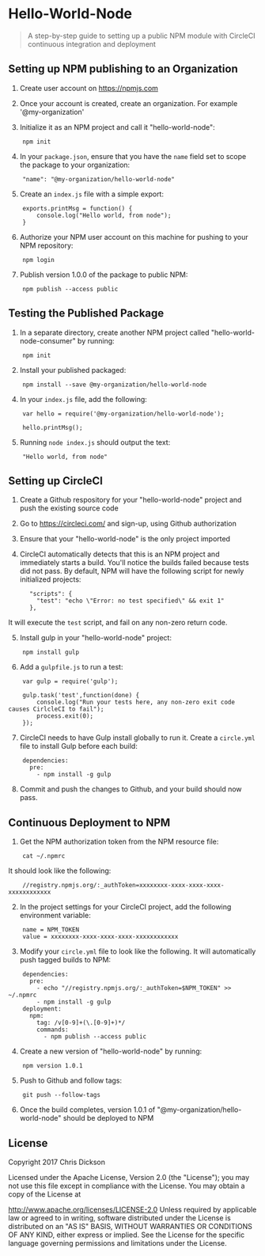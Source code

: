 # Hello-World-Node

> A step-by-step guide to setting up a public NPM module with CircleCI continuous integration and deployment


## Setting up NPM publishing to an Organization

1) Create user account on https://npmjs.com

2) Once your account is created, create an organization.  For example '@my-organization'

3) Initialize it as an NPM project and call it "hello-world-node":
```
    npm init
```
    
4) In your `package.json`, ensure that you have the `name` field set to scope the package to your organization:
```
    "name": "@my-organization/hello-world-node"
```
    
5) Create an `index.js` file with a simple export:
```
    exports.printMsg = function() {
        console.log("Hello world, from node");
    }
```
  
6) Authorize your NPM user account on this machine for pushing to your NPM repository:
```
    npm login
```
  
7) Publish version 1.0.0 of the package to public NPM:
```
    npm publish --access public
``` 
  
## Testing the Published Package

1) In a separate directory, create another NPM project called "hello-world-node-consumer" by running:
```
    npm init
```
    
2) Install your published packaged:
```
    npm install --save @my-organization/hello-world-node
``` 
   
4) In your `index.js` file, add the following:
```
    var hello = require('@my-organization/hello-world-node');
    
    hello.printMsg();
```
    
5) Running `node index.js` should output the text:
```
    "Hello world, from node"
```    

## Setting up CircleCI

1) Create a Github respository for your "hello-world-node" project and push the existing source code

2) Go to https://circleci.com/ and sign-up, using Github authorization

3) Ensure that your "hello-world-node" is the only project imported

4) CircleCI automatically detects that this is an NPM project and immediately starts a build.  You'll notice the builds failed because tests did not pass.  By
default, NPM will have the following script for newly initialized projects:
```
      "scripts": {
        "test": "echo \"Error: no test specified\" && exit 1"
      },
```      
It will execute the `test` script, and fail on any non-zero return code.

5) Install gulp in your "hello-world-node" project:
```
    npm install gulp
```    

6) Add a `gulpfile.js` to run a test:
```
    var gulp = require('gulp');
    
    gulp.task('test',function(done) {
        console.log("Run your tests here, any non-zero exit code causes CirlcleCI to fail");
        process.exit(0);
    });
```
    
7) CircleCI needs to have Gulp install globally to run it.  Create a `circle.yml` file to install Gulp before each build:
```
    dependencies:
      pre:
        - npm install -g gulp
```

8) Commit and push the changes to Github, and your build should now pass. 

## Continuous Deployment to NPM

1) Get the NPM authorization token from the NPM resource file:
```
    cat ~/.npmrc
```    
It should look like the following:
```
    //registry.npmjs.org/:_authToken=xxxxxxxx-xxxx-xxxx-xxxx-xxxxxxxxxxxx
```
    
2) In the project settings for your CircleCI project, add the following environment variable:
```
    name = NPM_TOKEN
    value = xxxxxxxx-xxxx-xxxx-xxxx-xxxxxxxxxxxx
```
    
3) Modify your `circle.yml` file to look like the following.  It will automatically push tagged builds to NPM:
```
    dependencies:
      pre:
        - echo "//registry.npmjs.org/:_authToken=$NPM_TOKEN" >> ~/.npmrc
        - npm install -g gulp
    deployment:
      npm:
        tag: /v[0-9]+(\.[0-9]+)*/
        commands:
          - npm publish --access public
```

4) Create a new version of "hello-world-node" by running:
```
    npm version 1.0.1
```
    
5) Push to Github and follow tags:
```
    git push --follow-tags
```
    
6) Once the build completes, version 1.0.1 of "@my-organization/hello-world-node" should be deployed to NPM

## License

Copyright 2017 Chris Dickson

Licensed under the Apache License, Version 2.0 (the "License"); you may 
not use this file except in compliance with the License. You may obtain a 
copy of the License at

http://www.apache.org/licenses/LICENSE-2.0
Unless required by applicable law or agreed to in writing, software 
distributed under the License is distributed on an "AS IS" BASIS, WITHOUT 
WARRANTIES OR CONDITIONS OF ANY KIND, either express or implied. See the 
License for the specific language governing permissions and limitations 
under the License.